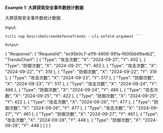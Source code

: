 **Example 1: 大屏获取安全事件数统计数据**

大屏获取安全事件数统计数据

Input: 

```
tccli cwp DescribeScreenDefenseTrends --cli-unfold-argument ```

Output: 
```
{
    "Response": {
        "RequestId": "ec95b0c7-a1f9-4806-991a-f600bb99edb2",
        "TrendsChart": [
            {
                "Type": "攻击次数",
                "X": "2024-09-21",
                "Y": 402
            },
            {
                "Type": "防御次数",
                "X": "2024-09-21",
                "Y": 402
            },
            {
                "Type": "攻击次数",
                "X": "2024-09-22",
                "Y": 319
            },
            {
                "Type": "防御次数",
                "X": "2024-09-22",
                "Y": 319
            },
            {
                "Type": "攻击次数",
                "X": "2024-09-23",
                "Y": 517
            },
            {
                "Type": "防御次数",
                "X": "2024-09-23",
                "Y": 517
            },
            {
                "Type": "攻击次数",
                "X": "2024-09-24",
                "Y": 486
            },
            {
                "Type": "防御次数",
                "X": "2024-09-24",
                "Y": 486
            },
            {
                "Type": "攻击次数",
                "X": "2024-09-25",
                "Y": 422
            },
            {
                "Type": "防御次数",
                "X": "2024-09-25",
                "Y": 422
            },
            {
                "Type": "攻击次数",
                "X": "2024-09-26",
                "Y": 477
            },
            {
                "Type": "防御次数",
                "X": "2024-09-26",
                "Y": 477
            },
            {
                "Type": "攻击次数",
                "X": "2024-09-27",
                "Y": 461
            },
            {
                "Type": "防御次数",
                "X": "2024-09-27",
                "Y": 461
            },
            {
                "Type": "攻击次数",
                "X": "2024-09-28",
                "Y": 448
            },
            {
                "Type": "防御次数",
                "X": "2024-09-28",
                "Y": 448
            }
        ]
    }
}
```

